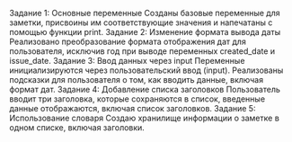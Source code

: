 Задание 1: Основные переменные
Созданы базовые переменные для заметки, присвоины им соответствующие значения и напечатаны с помощью функции print. 
Задание 2: Изменение формата вывода даты
Реализовано преобразование формата отображения дат для пользователя, исключив год при выводе переменных created_date и issue_date.
Задание 3: Ввод данных через input
Переменные инициализируются через пользовательский ввод (input).
Реализованы подсказки для пользователя о том, как вводить данные, включая формат дат.
Задание 4: Добавление списка заголовков
Пользователь вводит три заголовка, которые сохраняются в список, введенные данные отображаются, включая список заголовков.
Задание 5: Использование словаря
Создаю хранилище информации о заметке в одном списке, включая заголовки.
